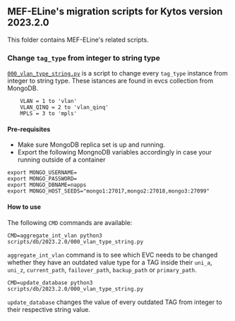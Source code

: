 ## MEF-ELine's migration scripts for Kytos version 2023.2.0

This folder contains MEF-ELine's related scripts.

### Change ``tag_type`` from integer to string type

[`000_vlan_type_string.py`](./000_vlan_type_string.py) is a script to change every ``tag_type`` instance from integer to string type. These istances are found in evcs collection from MongoDB.

```
    VLAN = 1 to 'vlan'
    VLAN_QINQ = 2 to 'vlan_qinq'
    MPLS = 3 to 'mpls'
```

#### Pre-requisites

- Make sure MongoDB replica set is up and running.
- Export the following MongnoDB variables accordingly in case your running outside of a container

```
export MONGO_USERNAME=
export MONGO_PASSWORD=
export MONGO_DBNAME=napps
export MONGO_HOST_SEEDS="mongo1:27017,mongo2:27018,mongo3:27099"
```

#### How to use

The following `CMD` commands are available:

```
CMD=aggregate_int_vlan python3 scripts/db/2023.2.0/000_vlan_type_string.py
```
`aggregate_int_vlan` command is to see which EVC needs to be changed whether they have an outdated value type for a TAG inside their `uni_a`, `uni_z`, `current_path`, `failover_path`, `backup_path` or `primary_path`.

```
CMD=update_database python3 scripts/db/2023.2.0/000_vlan_type_string.py
```
`update_database` changes the value of every outdated TAG from integer to their respective string value.
